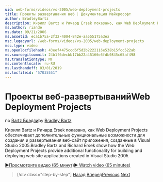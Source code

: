 ```yaml
---
uid: web-forms/videos/vs-2005/web-deployment-projects
title: Проекты развертывания веб | Документация Майкрософт
author: BradleyBartz
description: Кирилл Bartz и Ричард Ersek показано, как Web Deployment Projects обеспечивает дополнительные функциональные возможности для построения и создать развертывание приложений на веб-сайт...
ms.author: riande
ms.date: 09/21/2006
ms.assetid: eca1b75a-2f32-4004-842e-aa555175a3ea
msc.legacyurl: /web-forms/videos/vs-2005/web-deployment-projects
msc.type: video
ms.openlocfilehash: 43eef4475ccd6f5d2b2222116e538b15fcc522ab
ms.sourcegitcommit: 24b1f6decbb17bb22a45166e5fdb0845c65af498
ms.translationtype: MT
ms.contentlocale: ru-RU
ms.lasthandoff: 03/01/2019
ms.locfileid: "57035551"
---
```

<a name="web-deployment-projects"></a><span data-ttu-id="d2e06-103">Проекты веб-развертываний</span><span class="sxs-lookup"><span data-stu-id="d2e06-103">Web Deployment Projects</span></span>
====================
<span data-ttu-id="d2e06-104">по [Bartz Брэдли](https://github.com/BradleyBartz)</span><span class="sxs-lookup"><span data-stu-id="d2e06-104">by [Bradley Bartz](https://github.com/BradleyBartz)</span></span>

<span data-ttu-id="d2e06-105">Кирилл Bartz и Ричард Ersek показано, как Web Deployment Projects обеспечивает дополнительные функциональные возможности для создания и развертывания веб-сайт приложения, созданные в Visual Studio 2005.</span><span class="sxs-lookup"><span data-stu-id="d2e06-105">Bradley Bartz and Richard Ersek show how the Web Deployment Projects provide additional functionality for building and deploying web site applications created in Visual Studio 2005.</span></span>

[<span data-ttu-id="d2e06-106">&#9654;Просмотрите видео (65 минут)</span><span class="sxs-lookup"><span data-stu-id="d2e06-106">&#9654; Watch video (65 minutes)</span></span>](https://channel9.msdn.com/Blogs/ASP-NET-Site-Videos/web-deployment-projects)

> [!div class="step-by-step"]
> <span data-ttu-id="d2e06-107">[Назад](how-do-i-enable-code-coverage-and-profiling-in-production-applications.md)
> [Вперед](web-application-projects-web-deployment-projects.md)</span><span class="sxs-lookup"><span data-stu-id="d2e06-107">[Previous](how-do-i-enable-code-coverage-and-profiling-in-production-applications.md)
[Next](web-application-projects-web-deployment-projects.md)</span></span>
